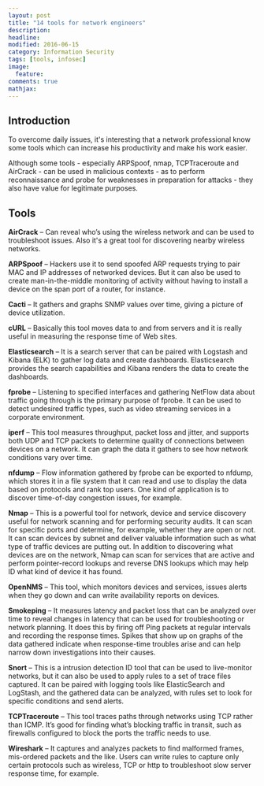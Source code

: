 ```yaml
---
layout: post
title: "14 tools for network engineers"
description:
headline:
modified: 2016-06-15
category: Information Security
tags: [tools, infosec]
image:
  feature:
comments: true
mathjax:
---
```


## Introduction  
To overcome daily issues, it's interesting that a network professional know some
tools which can increase his productivity and make his work easier.

Although some tools - especially ARPSpoof, nmap, TCPTraceroute and AirCrack -
can be used in malicious contexts - as to perform reconnaissance and probe for
weaknesses in preparation for attacks - they also have value for legitimate
purposes.

## Tools

**AirCrack** – Can reveal who’s using the wireless network and can be used to
troubleshoot issues. Also it's a great tool for discovering nearby wireless
networks.

**ARPSpoof** – Hackers use it to send spoofed ARP requests trying to pair MAC
and IP addresses of networked devices. But it can also be used to create
man-in-the-middle monitoring of activity without having to install a device on
the span port of a router, for instance.

**Cacti** – It gathers and graphs SNMP values over time, giving a picture of
device utilization.

**cURL** – Basically this tool moves data to and from servers and it is really
useful in measuring the response time of Web sites.

**Elasticsearch** – It is a search server that can be paired with Logstash
and Kibana (ELK) to gather log data and create dashboards. Elasticsearch
provides the search capabilities and Kibana renders the data to create the
dashboards.

**fprobe** – Listening to specified interfaces and gathering NetFlow data
about traffic going through is the primary purpose of fprobe. It can be used to
detect undesired traffic types, such as video streaming services in a corporate
environment.

**iperf** – This tool measures throughput, packet loss and jitter, and
supports both UDP and TCP packets to determine quality of connections between
devices on a network. It can graph the data it gathers to see how network
conditions vary over time.

**nfdump** – Flow information gathered by fprobe can be exported to nfdump,
which stores it in a file system that it can read and use to display the data
based on protocols and rank top users. One kind of application is to discover
time-of-day congestion issues, for example.

**Nmap** – This is a powerful tool for network, device and service discovery
useful for network scanning and for performing security audits. It can scan for
specific ports and determine, for example, whether they are open or not. It can
scan devices by subnet and deliver valuable information such as what type of
traffic devices are putting out. In addition to discovering what
devices are on the network, Nmap can scan for services that are active and
perform pointer-record lookups and reverse DNS lookups which may help ID what
kind of device it has found.

**OpenNMS** – This tool, which monitors devices and services, issues alerts
when they go down and can write availability reports on devices.

**Smokeping** – It measures latency and packet loss that can be analyzed over
time to reveal changes in latency that can be used for troubleshooting or
network planning. It does this by firing off Ping packets at regular intervals
and recording the response times. Spikes that show up on graphs of the data
gathered indicate when response-time troubles arise and can help narrow down
investigations into their causes.

**Snort** – This is a intrusion detection ID tool that can be used
to live-monitor networks, but it can also be used to apply rules to a set of
trace files captured. It can be paired with logging tools like ElasticSearch
and LogStash, and the gathered data can be analyzed, with rules set to look
for specific conditions and send alerts.

**TCPTraceroute** – This tool traces paths through networks using TCP rather
than ICMP. It’s good for finding what’s blocking traffic in transit, such as
firewalls configured to block the ports the traffic needs to use.

**Wireshark** – It captures and analyzes packets to find malformed
frames, mis-ordered packets and the like. Users can write rules to capture
only certain protocols such as wireless, TCP or http to troubleshoot slow
server response time, for example.
